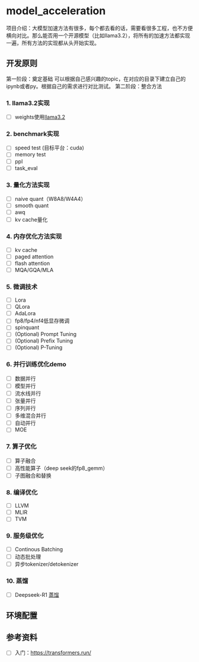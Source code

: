 # model_acceleration
项目介绍：大模型加速方法有很多，每个都去看的话，需要看很多工程，也不方便横向对比。那么能否用一个开源模型（比如llama3.2），将所有的加速方法都实现一遍，所有方法的实现都从头开始实现。

## 开发原则
第一阶段：奠定基础
    可以根据自己感兴趣的topic，在对应的目录下建立自己的ipynb或者py。根据自己的需求进行对比测试。
第二阶段：整合方法

### 1. llama3.2实现
- [ ] weights使用[llama3.2](https://huggingface.co/meta-llama/Llama-3.2-3B-Instruct)
### 2. benchmark实现
- [ ] speed test (目标平台：cuda)
- [ ] memory test
- [ ] ppl
- [ ] task_eval
### 3. 量化方法实现
- [ ] naive quant（W8A8/W4A4）
- [ ] smooth quant
- [ ] awq
- [ ] kv cache量化
### 4. 内存优化方法实现
- [ ] kv cache
- [ ] paged attention
- [ ] flash attention
- [ ] MQA/GQA/MLA
### 5. 微调技术
- [ ] Lora
- [ ] QLora
- [ ] AdaLora
- [ ] fp8/fp4/nf4低显存微调
- [ ] spinquant
- [ ] (Optional) Prompt Tuning
- [ ] (Optional) Prefix Tuning
- [ ] (Optional) P-Tuning
### 6. 并行训练优化demo
- [ ] 数据并行
- [ ] 模型并行
- [ ] 流水线并行
- [ ] 张量并行
- [ ] 序列并行
- [ ] 多维混合并行
- [ ] 自动并行
- [ ] MOE
### 7. 算子优化
- [ ] 算子融合
- [ ] 高性能算子（deep seek的fp8_gemm）
- [ ] 子图融合和替换
### 8. 编译优化
- [ ] LLVM
- [ ] MLIR
- [ ] TVM
### 9. 服务级优化
- [ ] Continous Batching
- [ ] 动态批处理
- [ ] 异步tokenizer/detokenizer
### 10. 蒸馏
- [ ] Deepseek-R1 [蒸馏](https://github.com/agentica-project/deepscaler) 


## 环境配置


## 参考资料
- [ ] 入门：https://transformers.run/